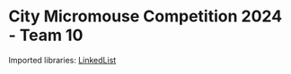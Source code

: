 # City Micromouse Competition 2024 - Team 10 

Imported libraries: [LinkedList](https://www.arduino.cc/reference/en/libraries/linkedlist/)